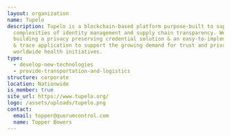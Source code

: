 ```yaml
---
layout: organization
name: Tupelo
description: Tupelo is a blockchain-based platform purpose-built to support the
  complexities of identity management and supply chain transparency. We are
  building a privacy preserving credential solution & an easy-to-implement track
  & trace application to support the growing demand for trust and privacy in
  worldwide health initiatives.
type:
  - develop-new-technologies
  - provide-transportation-and-logistics
structure: corporate
location: Nationwide
is_member: true
site_url: https://www.tupelo.org/
logo: /assets/uploads/tupelo.png
contact:
  email: topper@quorumcontrol.com
  name: Topper Bowers
---
```

